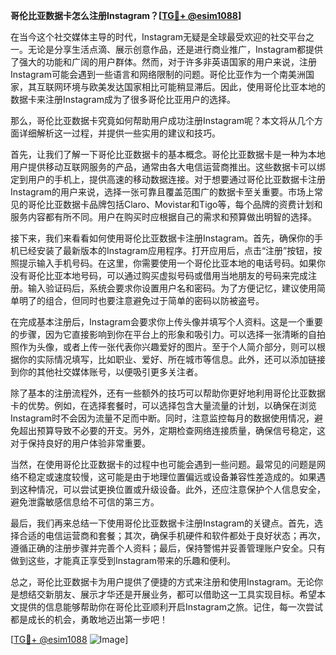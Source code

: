 **哥伦比亚数据卡怎么注册Instagram？[[TG💪+ @esim1088](https://t.me/s/esim1088)]**

在当今这个社交媒体主导的时代，Instagram无疑是全球最受欢迎的社交平台之一。无论是分享生活点滴、展示创意作品，还是进行商业推广，Instagram都提供了强大的功能和广阔的用户群体。然而，对于许多非英语国家的用户来说，注册Instagram可能会遇到一些语言和网络限制的问题。哥伦比亚作为一个南美洲国家，其互联网环境与欧美发达国家相比可能稍显滞后。因此，使用哥伦比亚本地的数据卡来注册Instagram成为了很多哥伦比亚用户的选择。

那么，哥伦比亚数据卡究竟如何帮助用户成功注册Instagram呢？本文将从几个方面详细解析这一过程，并提供一些实用的建议和技巧。

首先，让我们了解一下哥伦比亚数据卡的基本概念。哥伦比亚数据卡是一种为本地用户提供移动互联网服务的产品，通常由各大电信运营商推出。这些数据卡可以绑定到用户的手机上，提供高速的移动数据连接。对于想要通过哥伦比亚数据卡注册Instagram的用户来说，选择一张可靠且覆盖范围广的数据卡至关重要。市场上常见的哥伦比亚数据卡品牌包括Claro、Movistar和Tigo等，每个品牌的资费计划和服务内容都有所不同。用户在购买时应根据自己的需求和预算做出明智的选择。

接下来，我们来看看如何使用哥伦比亚数据卡注册Instagram。首先，确保你的手机已经安装了最新版本的Instagram应用程序。打开应用后，点击“注册”按钮，按照提示输入手机号码。在这里，你需要使用一个哥伦比亚本地的电话号码。如果你没有哥伦比亚本地号码，可以通过购买虚拟号码或借用当地朋友的号码来完成注册。输入验证码后，系统会要求你设置用户名和密码。为了方便记忆，建议使用简单明了的组合，但同时也要注意避免过于简单的密码以防被盗号。

在完成基本注册后，Instagram会要求你上传头像并填写个人资料。这是一个重要的步骤，因为它直接影响到你在平台上的形象和吸引力。可以选择一张清晰的自拍照作为头像，或者上传一张代表你兴趣爱好的图片。至于个人简介部分，则可以根据你的实际情况填写，比如职业、爱好、所在城市等信息。此外，还可以添加链接到你的其他社交媒体账号，以便吸引更多关注者。

除了基本的注册流程外，还有一些额外的技巧可以帮助你更好地利用哥伦比亚数据卡的优势。例如，在选择套餐时，可以选择包含大量流量的计划，以确保在浏览Instagram时不会因为流量不足而中断。同时，注意监控每月的数据使用情况，避免超出预算导致不必要的开支。另外，定期检查网络连接质量，确保信号稳定，这对于保持良好的用户体验非常重要。

当然，在使用哥伦比亚数据卡的过程中也可能会遇到一些问题。最常见的问题是网络不稳定或速度较慢，这可能是由于地理位置偏远或设备兼容性差造成的。如果遇到这种情况，可以尝试更换位置或升级设备。此外，还应注意保护个人信息安全，避免泄露敏感信息给不可信的第三方。

最后，我们再来总结一下使用哥伦比亚数据卡注册Instagram的关键点。首先，选择合适的电信运营商和套餐；其次，确保手机硬件和软件都处于良好状态；再次，遵循正确的注册步骤并完善个人资料；最后，保持警惕并妥善管理账户安全。只有做到这些，才能真正享受到Instagram带来的乐趣和便利。

总之，哥伦比亚数据卡为用户提供了便捷的方式来注册和使用Instagram。无论你是想结交新朋友、展示才华还是开展业务，都可以借助这一工具实现目标。希望本文提供的信息能够帮助你在哥伦比亚顺利开启Instagram之旅。记住，每一次尝试都是成长的机会，勇敢地迈出第一步吧！

[[TG💪+ @esim1088](https://t.me/s/esim1088) ![Image](https://i.postimg.cc/4NQfJmqS/Snipaste-2025-05-13-00-14-12.png)]
